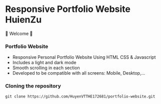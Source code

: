 # Responsive Portfolio Website HuienZu
👋 Welcome 👋

### Portfolio Website

- Responsive Personal Portfolio Website Using HTML CSS & Javascript
- Includes a light and dark mode
- Smooth scrolling in each section
- Developed to be compatible with all screens: Mobile, Desktop,...

### Cloning the repository 

```shell
git clone https://github.com/HuyenVTTHE172681/portfolio-website.git
```


